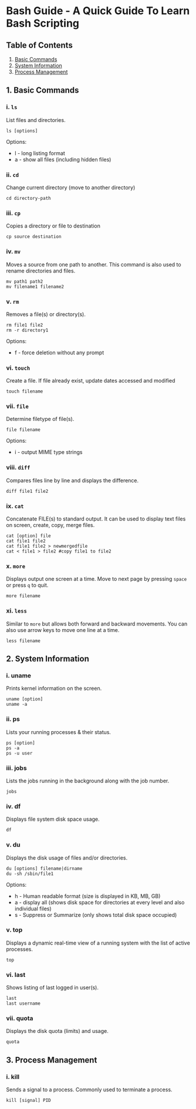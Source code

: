 # Bash Guide - A Quick Guide To Learn Bash Scripting


## Table of Contents

1. [Basic Commands](#1-basic-commands)
2. [System Information](#2-system-information)
3. [Process Management](#3-process-management)


## 1. Basic Commands

### i. `ls`
List files and directories. 
```
ls [options]
```

Options: 
- l - long listing format
- a - show all files (including hidden files)


### ii. `cd`

Change current directory (move to another directory)

```
cd directory-path
```

### iii. `cp`

Copies a directory or file to destination

```
cp source destination
```

### iv. `mv`

Moves a source from one path to another. This command is also used to rename directories and files.

```
mv path1 path2
mv filename1 filename2
```

### v. `rm`

Removes a file(s) or directory(s). 

```
rm file1 file2
rm -r directory1
```

Options:
- f - force deletion without any prompt


### vi. `touch`

Create a file. If file already exist, update dates accessed and modified

```
touch filename
```


### vii. `file`

Determine filetype of file(s).

```
file filename
```

Options:
- i - output MIME type strings


### viii. `diff`

Compares files line by line and displays the difference.

```
diff file1 file2
```

### ix. `cat`

Concatenate FILE(s) to standard output. It can be used to display text files on screen, create, copy, merge files.

```
cat [option] file
cat file1 file2 
cat file1 file2 > newmergedfile
cat < file1 > file2 #copy file1 to file2
```


### x. `more`

Displays output one screen at a time. Move to next page by pressing `space` or press `q` to quit.

```
more filename
```


### xi. `less`

Similar to `more` but allows both forward and backward movements. You can also use arrow keys to move one line at a time.

```
less filename
```



## 2. System Information

### i. uname

Prints kernel information on the screen.

```
uname [option]
uname -a
```


### ii. ps

Lists your running processes & their status.

```
ps [option]
ps -a
ps -u user
```

### iii. jobs

Lists the jobs running in the background along with the job number.

```
jobs
```

### iv. df

Displays file system disk space usage.

```
df
```

### v. du

Displays the disk usage of files and/or directories.

```
du [options] filename|dirname
du -sh /sbin/file1
```

Options: 
- h - Human readable format (size is displayed in KB, MB, GB)
- a - display all (shows disk space for directories at every level and also individual files)
- s - Suppress or Summarize (only shows total disk space occupied)


### v. top

Displays a dynamic real-time view of a running system with the list of active processes.

```
top
```

### vi. last

Shows listing of last logged in user(s).

```
last
last username
```

### vii. quota

Displays the disk quota (limits) and usage.

```
quota
```


## 3. Process Management

### i. kill

Sends a signal to a process. Commonly used to terminate a process. 

```
kill [signal] PID
```
